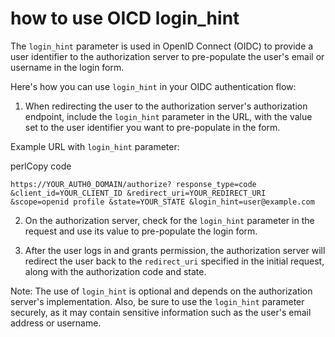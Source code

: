 # how to use OICD login_hint
The `login_hint` parameter is used in OpenID Connect (OIDC) to provide a user identifier to the authorization server to pre-populate the user's email or username in the login form.

Here's how you can use `login_hint` in your OIDC authentication flow:

1.  When redirecting the user to the authorization server's authorization endpoint, include the `login_hint` parameter in the URL, with the value set to the user identifier you want to pre-populate in the form.

Example URL with `login_hint` parameter:

perlCopy code

`https://YOUR_AUTH0_DOMAIN/authorize?
    response_type=code
    &client_id=YOUR_CLIENT_ID
    &redirect_uri=YOUR_REDIRECT_URI
    &scope=openid profile
    &state=YOUR_STATE
    &login_hint=user@example.com` 

2.  On the authorization server, check for the `login_hint` parameter in the request and use its value to pre-populate the login form.
    
3.  After the user logs in and grants permission, the authorization server will redirect the user back to the `redirect_uri` specified in the initial request, along with the authorization code and state.
    

Note: The use of `login_hint` is optional and depends on the authorization server's implementation. Also, be sure to use the `login_hint` parameter securely, as it may contain sensitive information such as the user's email address or username.